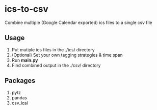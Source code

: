 # ics-to-csv
 Combine multiple (Google Calendar exported) ics files to a single csv file

## Usage
1. Put mutiple ics files in the ./ics/ directory
2. (Optional) Set your own tagging strategies & time span
3. Run **main.py**
4. Find combined output in the ./csv/ directory

## Packages
1. pytz
2. pandas
3. csv_ical
